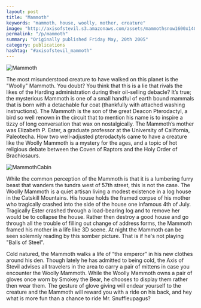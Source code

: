```yaml
---
layout: post
title: "Mammoth"
keywords: "mammoth, house, woolly, mother, creature"
image: "http://axisofstevil.s3.amazonaws.com/assets/mammothsnow1600x1400.jpg"
permalink: "/p/mammoth"
summary: "Originally published Friday May, 20th 2005"
category: publications
hashtag: "#axisofstevil_mammoth"
---
```


[id_1]: http://axisofstevil.s3.amazonaws.com/assets/mammothsnow1600x1400.jpg "Mammoth"[id_2]: http://axisofstevil.s3.amazonaws.com/assets/mammothcabin1600x1200.jpg "MammothCabin"
![Mammoth][id_1]

The most misunderstood creature to have walked on this planet is the "Woolly" Mammoth. You doubt? You think that this is a lie that rivals the likes of the Harding administration during their oil-selling debacle? It’s true; the mysterious Mammoth is one of a small handful of earth bound mammals that is born with a detachable fur coat (thankfully with attached washing instructions). The Mammoth is the son of the great Deacon Pterodactyl, a bird so well renown in the circuit that to mention his name is to inspire a tizzy of long conversation that wax on nostalgically. The Mammoth’s mother was Elizabeth P. Ester, a graduate professor at the University of California, Paleotecha. How two well-adjusted pterodactyls came to have a creature like the Woolly Mammoth is a mystery for the ages, and a topic of hot religious debate between the Coven of Raptors and the Holy Order of Brachiosaurs.

![MammothCabin][id_2]

While the common perception of the Mammoth is that it is a lumbering furry beast that wanders the tundra west of 57th street, this is not the case. The Woolly Mammoth is a quiet artisan living a modest existence in a log house in the Catskill Mountains. His house holds the framed corpse of his mother who tragically crashed into the side of the house one infamous 4th of July. Tragically Ester crashed through a load-bearing log and to remove her would be to collapse the house. Rather then destroy a good house and go through all the trouble of filling out change of address forms, the Mammoth framed his mother in a life like 3D scene. At night the Mammoth can be seen solemnly reading by this somber picture. That is if he's not playing "Balls of Steel".

Cold natured, the Mammoth walks a life of “the emperor” in his new clothes around his den. Though lately he has admitted to being cold, the Axis of Stevil advises all travelers in the area to carry a pair of mittens in case you encounter the Woolly Mammoth. While the Woolly Mammoth owns a pair of gloves once worn by Smokey the Bear, he chooses to display them rather then wear them. The gesture of glove giving will endear yourself to the creature and the Mammoth will reward you with a ride on his back, and hey what is more fun than a chance to ride Mr. Snuffleupagus?
